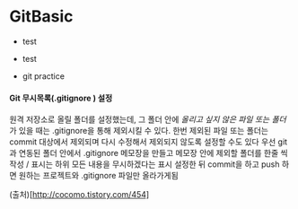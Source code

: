 # GitBasic 
- test
- test



- git practice



#### Git 무시목록(.gitignore ) 설정

원격 저장소로 올릴 폴더를 설정했는데, 그 폴더 안에 *올리고 싶지 않은 파일 또는 폴더*가 있을 때는 .gitignore을 통해 제외시킬 수 있다.
한번 제외된 파일 또는 폴더는 commit 대상에서 제외되며 다시 수정해서 제외되지 않도록 설정할 수도 있다
 우선 git과 연동된 폴더 안에서 .gitignore 메모장을 만들고 메모장 안에 제외할 폴더를 한줄 씩 작성
/ 표시는 하위 모든 내용을 무시하겠다는 표시
설정한 뒤 commit을 하고 push 하면 원하는 프로젝트와 .gitignore 파일만 올라가게됨

(출처)[http://cocomo.tistory.com/454]

